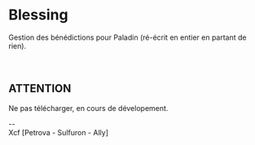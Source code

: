 # Blessing
Gestion des bénédictions pour Paladin (ré-écrit en entier en partant de rien).  
&nbsp;  
&nbsp;  

ATTENTION
---------
Ne pas télécharger, en cours de dévelopement.

  
--  
Xcf [Petrova - Sulfuron - Ally]  
